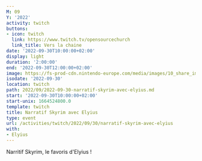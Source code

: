 ```yaml
---
M: 09
Y: '2022'
activity: twitch
buttons:
- icon: twitch
  link: https://www.twitch.tv/opensourcechurch
  link_title: Vers la chaine
date: '2022-09-30T10:00:00+02:00'
display: light
duration: '2:00:00'
end: '2022-09-30T12:00:00+02:00'
image: https://fs-prod-cdn.nintendo-europe.com/media/images/10_share_images/games_15/nintendo_switch_4/H2x1_NSwitch_TheElderScrollsVSkyrim.jpg
isodate: '2022-09-30'
location: twitch
path: 2022/09/2022-09-30-narratif-skyrim-avec-elyius.md
start: '2022-09-30T10:00:00+02:00'
start-unix: 1664524800.0
template: twitch
title: Narratif Skyrim avec Elyius
type: event
url: /activities/twitch/2022/09/30/narratif-skyrim-avec-elyius
with:
- Elyius
---
```

Narritif Skyrim, le favoris d'Elyius !